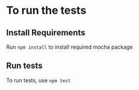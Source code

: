 # To run the tests

## Install Requirements
Run `npm install` to install required mocha package

## Run tests
To run tests, use `npm test`

